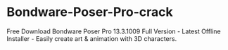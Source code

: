 # Bondware-Poser-Pro-crack
Free Download Bondware Poser Pro 13.3.1009 Full Version - Latest Offline Installer - Easily create art &amp; animation with 3D characters.
